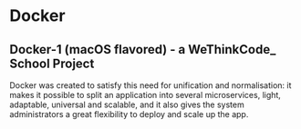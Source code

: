 # Docker

## Docker-1 (macOS flavored) - a WeThinkCode_ School Project

Docker was created to satisfy this need for unification and normalisation: it makes it possible to split an application into several microservices, light, adaptable, universal and scalable, and it also gives the system administrators a great flexibility to deploy and scale up the app.
